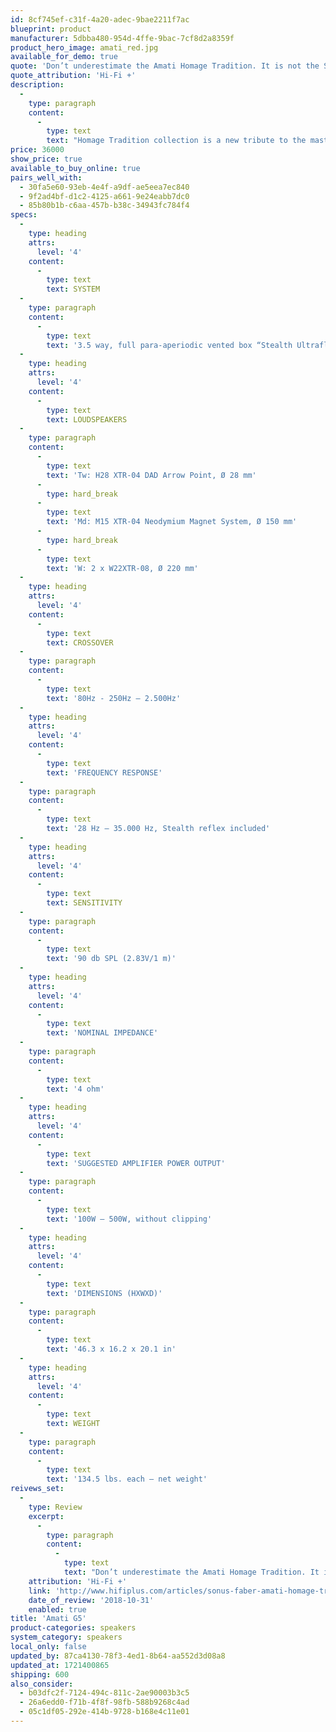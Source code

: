 ```yaml
---
id: 8cf745ef-c31f-4a20-adec-9bae2211f7ac
blueprint: product
manufacturer: 5dbba480-954d-4ffe-9bac-7cf8d2a8359f
product_hero_image: amati_red.jpg
available_for_demo: true
quote: 'Don’t underestimate the Amati Homage Tradition. It is not the Sonus Faber of even 10 years ago. This is a Sonus Faber that combines the best of the past with the clarity and energy of the present.'
quote_attribution: 'Hi-Fi +'
description:
  -
    type: paragraph
    content:
      -
        type: text
        text: "Homage Tradition collection is a new tribute to the mastery of Italian violin-making; the now classic lute shape, the hallmark of Sonus Faber production, has been revisited and taken to new heights by embodying both the classic lines of the Homage collection and those of the Lilium cabinet, thus giving new volumes to the speakers of this collection.\_\_"
price: 36000
show_price: true
available_to_buy_online: true
pairs_well_with:
  - 30fa5e60-93eb-4e4f-a9df-ae5eea7ec840
  - 9f2ad4bf-d1c2-4125-a661-9e24eabb7dc0
  - 85b80b1b-c6aa-457b-b38c-34943fc784f4
specs:
  -
    type: heading
    attrs:
      level: '4'
    content:
      -
        type: text
        text: SYSTEM
  -
    type: paragraph
    content:
      -
        type: text
        text: '3.5 way, full para-aperiodic vented box “Stealth Ultraflex” system and “Zero Vibration Transmission” technology'
  -
    type: heading
    attrs:
      level: '4'
    content:
      -
        type: text
        text: LOUDSPEAKERS
  -
    type: paragraph
    content:
      -
        type: text
        text: 'Tw: H28 XTR-04 DAD Arrow Point, Ø 28 mm'
      -
        type: hard_break
      -
        type: text
        text: 'Md: M15 XTR-04 Neodymium Magnet System, Ø 150 mm'
      -
        type: hard_break
      -
        type: text
        text: 'W: 2 x W22XTR-08, Ø 220 mm'
  -
    type: heading
    attrs:
      level: '4'
    content:
      -
        type: text
        text: CROSSOVER
  -
    type: paragraph
    content:
      -
        type: text
        text: '80Hz - 250Hz – 2.500Hz'
  -
    type: heading
    attrs:
      level: '4'
    content:
      -
        type: text
        text: 'FREQUENCY RESPONSE'
  -
    type: paragraph
    content:
      -
        type: text
        text: '28 Hz – 35.000 Hz, Stealth reflex included'
  -
    type: heading
    attrs:
      level: '4'
    content:
      -
        type: text
        text: SENSITIVITY
  -
    type: paragraph
    content:
      -
        type: text
        text: '90 db SPL (2.83V/1 m)'
  -
    type: heading
    attrs:
      level: '4'
    content:
      -
        type: text
        text: 'NOMINAL IMPEDANCE'
  -
    type: paragraph
    content:
      -
        type: text
        text: '4 ohm'
  -
    type: heading
    attrs:
      level: '4'
    content:
      -
        type: text
        text: 'SUGGESTED AMPLIFIER POWER OUTPUT'
  -
    type: paragraph
    content:
      -
        type: text
        text: '100W – 500W, without clipping'
  -
    type: heading
    attrs:
      level: '4'
    content:
      -
        type: text
        text: 'DIMENSIONS (HXWXD)'
  -
    type: paragraph
    content:
      -
        type: text
        text: '46.3 x 16.2 x 20.1 in'
  -
    type: heading
    attrs:
      level: '4'
    content:
      -
        type: text
        text: WEIGHT
  -
    type: paragraph
    content:
      -
        type: text
        text: '134.5 lbs. each – net weight'
reivews_set:
  -
    type: Review
    excerpt:
      -
        type: paragraph
        content:
          -
            type: text
            text: "Don’t underestimate the Amati Homage Tradition. It is not the Sonus faber of even 10 years ago. This is a Sonus faber that combines the best of the past with the clarity and energy of the present. And yet, it’s not a forward sound... it’s just a ‘right’ sound. If you are the kind of person who thinks Sonus faber is all about the looks and not so much about the sound, then the Amati Homage Tradition will be something of a wake-up call. Don’t be surprised if you end up thinking it’s one of the best speakers on sale right now!\_\_"
    attribution: 'Hi-Fi +'
    link: 'http://www.hifiplus.com/articles/sonus-faber-amati-homage-tradition-floorstanding-loudspeaker/'
    date_of_review: '2018-10-31'
    enabled: true
title: 'Amati G5'
product-categories: speakers
system_category: speakers
local_only: false
updated_by: 87ca4130-78f3-4ed1-8b64-aa552d3d08a8
updated_at: 1721400865
shipping: 600
also_consider:
  - b03dfc2f-7124-494c-811c-2ae90003b3c5
  - 26a6edd0-f71b-4f8f-98fb-588b9268c4ad
  - 05c1df05-292e-414b-9728-b168e4c11e01
---
```

